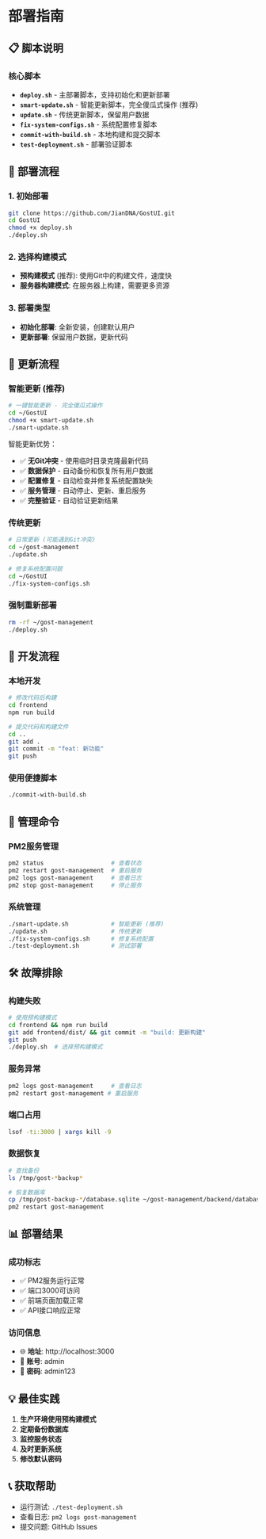 # 部署指南

## 📋 脚本说明

### 核心脚本
- **`deploy.sh`** - 主部署脚本，支持初始化和更新部署
- **`smart-update.sh`** - 智能更新脚本，完全傻瓜式操作 (推荐)
- **`update.sh`** - 传统更新脚本，保留用户数据
- **`fix-system-configs.sh`** - 系统配置修复脚本
- **`commit-with-build.sh`** - 本地构建和提交脚本
- **`test-deployment.sh`** - 部署验证脚本

## 🚀 部署流程

### 1. 初始部署
```bash
git clone https://github.com/JianDNA/GostUI.git
cd GostUI
chmod +x deploy.sh
./deploy.sh
```

### 2. 选择构建模式
- **预构建模式** (推荐): 使用Git中的构建文件，速度快
- **服务器构建模式**: 在服务器上构建，需要更多资源

### 3. 部署类型
- **初始化部署**: 全新安装，创建默认用户
- **更新部署**: 保留用户数据，更新代码

## 🔄 更新流程

### 智能更新 (推荐)
```bash
# 一键智能更新 - 完全傻瓜式操作
cd ~/GostUI
chmod +x smart-update.sh
./smart-update.sh
```

智能更新优势：
- ✅ **无Git冲突** - 使用临时目录克隆最新代码
- ✅ **数据保护** - 自动备份和恢复所有用户数据
- ✅ **配置修复** - 自动检查并修复系统配置缺失
- ✅ **服务管理** - 自动停止、更新、重启服务
- ✅ **完整验证** - 自动验证更新结果

### 传统更新
```bash
# 日常更新 (可能遇到Git冲突)
cd ~/gost-management
./update.sh

# 修复系统配置问题
cd ~/GostUI
./fix-system-configs.sh
```

### 强制重新部署
```bash
rm -rf ~/gost-management
./deploy.sh
```

## 📝 开发流程

### 本地开发
```bash
# 修改代码后构建
cd frontend
npm run build

# 提交代码和构建文件
cd ..
git add .
git commit -m "feat: 新功能"
git push
```

### 使用便捷脚本
```bash
./commit-with-build.sh
```

## 🔧 管理命令

### PM2服务管理
```bash
pm2 status                   # 查看状态
pm2 restart gost-management  # 重启服务
pm2 logs gost-management     # 查看日志
pm2 stop gost-management     # 停止服务
```

### 系统管理
```bash
./smart-update.sh            # 智能更新 (推荐)
./update.sh                  # 传统更新
./fix-system-configs.sh      # 修复系统配置
./test-deployment.sh         # 测试部署
```

## 🛠️ 故障排除

### 构建失败
```bash
# 使用预构建模式
cd frontend && npm run build
git add frontend/dist/ && git commit -m "build: 更新构建"
git push
./deploy.sh  # 选择预构建模式
```

### 服务异常
```bash
pm2 logs gost-management     # 查看日志
pm2 restart gost-management # 重启服务
```

### 端口占用
```bash
lsof -ti:3000 | xargs kill -9
```

### 数据恢复
```bash
# 查找备份
ls /tmp/gost-*backup*

# 恢复数据库
cp /tmp/gost-backup-*/database.sqlite ~/gost-management/backend/database/
pm2 restart gost-management
```

## 📊 部署结果

### 成功标志
- ✅ PM2服务运行正常
- ✅ 端口3000可访问
- ✅ 前端页面加载正常
- ✅ API接口响应正常

### 访问信息
- 🌐 **地址**: http://localhost:3000
- 🔐 **账号**: admin
- 🔑 **密码**: admin123

## 💡 最佳实践

1. **生产环境使用预构建模式**
2. **定期备份数据库**
3. **监控服务状态**
4. **及时更新系统**
5. **修改默认密码**

## 📞 获取帮助

- 运行测试: `./test-deployment.sh`
- 查看日志: `pm2 logs gost-management`
- 提交问题: GitHub Issues
